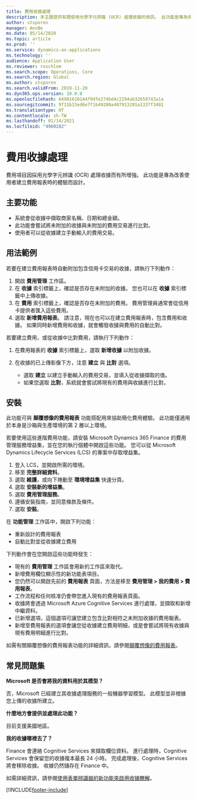 ```yaml
---
title: 費用收據處理
description: 本主題提供有關使用光學字元辨識 (OCR) 處理收據的資訊。 此功能是專為改善使用者在 Microsoft Dynamics 365 Finance 中建立費用報表時的體驗而設計。
author: stsporen
manager: AnnBe
ms.date: 05/14/2020
ms.topic: article
ms.prod: ''
ms.service: dynamics-ax-applications
ms.technology: ''
audience: Application User
ms.reviewer: roschlom
ms.search.scope: Operations, Core
ms.search.region: Global
ms.author: stsporen
ms.search.validFrom: 2019-11-20
ms.dyn365.ops.version: 10.0.8
ms.openlocfilehash: 64901610144f9dfe274bd4c2294ab32659743a1a
ms.sourcegitcommit: 9f31b33ed6e7f1b49200a407913201a1337f3401
ms.translationtype: HT
ms.contentlocale: zh-TW
ms.lasthandoff: 01/14/2021
ms.locfileid: "4960282"
---
```

# <a name="expense-receipt-processing"></a>費用收據處理

費用項目因採用光學字元辨識 (OCR) 處理收據而有所增強。 此功能是專為改善使用者建立費用報表時的體驗而設計。

## <a name="key-features"></a>主要功能

- 系統會從收據中擷取商家名稱、日期和總金額。
- 此功能會嘗試將未附加的收據與未附加的費用交易進行比對。
- 使用者可以從收據建立手動輸入的費用交易。

## <a name="usage-examples"></a>用法範例

若要在建立費用報表時自動附加包含信用卡交易的收據，請執行下列動作：

  1. 開啟 **費用管理** 工作區。
  2. 在 **收據** 索引標籤上，確認是否存在未附加的收據。 您也可以在 **收據** 索引標籤中上傳收據。
  3. 在 **費用** 索引標籤上，確認是否存在未附加的費用。 費用管理員通常會從信用卡提供者匯入這些費用。
  4. 選取 **新增費用報表**。 請注意，現在也可以在建立費用報表時，包含費用和收據。 如果同時新增費用和收據，就會觸發收據與費用的自動比對。

若要建立費用，或從收據中比對費用，請執行下列動作：

  1. 在費用報表的 **收據** 索引標籤上，選取 **新增收據** 以附加收據。
  2. 在收據的已上傳影像下方，注意 **建立** 與 **比對** 選項。

      - 選取 **建立** 以建立手動輸入的費用交易，並填入從收據擷取的值。
      - 如果您選取 **比對**，系統就會嘗試將現有的費用與收據進行比對。

## <a name="installation"></a>安裝

此功能可與 **顛覆想像的費用報表** 功能搭配用來協助簡化費用體驗。 此功能僅適用於本身是沙箱與生產環境的第 2 層以上環境。

若要使用這些進階費用功能，請安裝 Microsoft Dynamics 365 Finance 的費用管理服務增益集，並在您的執行個體中開啟這些功能。 您可以從 Microsoft Dynamics Lifecycle Services (LCS) 的專案中存取增益集。

1. 登入 LCS，並開啟所需的環境。
2. 移至 **完整詳細資料**。
3. 選取 **維護**，或向下捲動至 **環境增益集** 快速分頁。
4. 選取 **安裝新的增益集**。
5. 選取 **費用管理服務**。
6. 遵循安裝指南，並同意條款及條件。
7. 選取 **安裝**。

在 **功能管理** 工作區中，開啟下列功能：

- 重新設計的費用報表
- 自動比對並從收據建立費用

下列動作會在您開啟這些功能時發生：

- 現有的 **費用管理** 工作區會用新的工作區來取代。
- 新增費用欄位顯示性的新功能表項目。
- 您仍然可以開啟先前的 **費用報表** 頁面，方法是移至 **費用管理 > 我的費用 > 費用報表**。
- 工作流程和任何核准仍會帶您進入現有的費用報表頁面。
- 收據將會透過 Microsoft Azure Cognitive Services 進行處理，並擷取和新增中繼資料。
- 已新增選項，這個選項可讓您建立包含比對相符之未附加收據的費用報表。
- 新增至費用報表的選項會讓您從收據建立費用明細，或是會嘗試將現有收據與現有費用明細進行比對。

如需有關顛覆想像的費用報表功能的詳細資訊，請參閱[顛覆想像的費用報表](ExpenseWorkspaceNew.md)。

## <a name="frequently-asked-questions"></a>常見問題集

**Microsoft 是否會將我的資料用於其模型？**

否，Microsoft 已經建立其收據處理服務的一般機器學習模型。 此模型並非根據您上傳的收據所建立。

**什麼地方會提供並處理此功能？**

目前支援美國地區。

**我的收據哪裡去了？**

Finance 會連絡 Cognitive Services 來擷取欄位資料。 進行處理時，Cognitive Services 會保留您的收據複本最長 24 小時。 完成處理後，Cognitive Services 將會移除收據。 收據仍然儲存在 Finance 中。

如需詳細資訊，請參閱[使用表單辨識器的新功能來啟用收據瞭解](https://azure.microsoft.com/blog/enable-receipt-understanding-with-form-recognizer-s-new-capability/)。


[!INCLUDE[footer-include](../includes/footer-banner.md)]